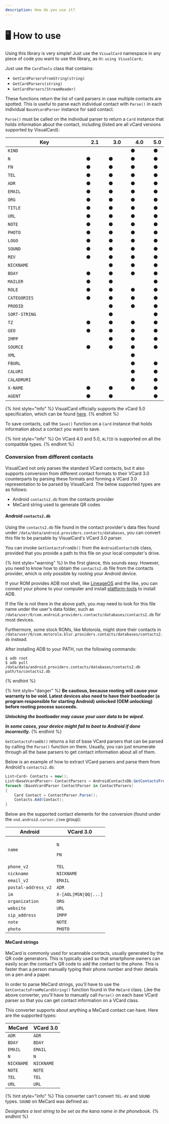 ```yaml
---
description: How do you use it?
---
```


# 🖥 How to use

Using this library is very simple! Just use the `VisualCard` namespace in any piece of code you want to use the library, as in: `using VisualCard;`

Just use the `CardTools` class that contains:

* `GetCardParsersFromString(string)`
* `GetCardParsers(string)`
* `GetCardParsers(StreamReader)`

These functions return the list of card parsers in case multiple contacts are spotted. This is useful to parse each individual contact with `Parse()` in each individual `BaseVcardParser` instance for said contact.

`Parse()` must be called on the individual parser to return a `Card` instance that holds information about the contact, including (listed are all vCard versions supported by VisualCard):

<table><thead><tr><th width="293.8193359375">Key</th><th width="67.41119384765625">2.1</th><th width="66">3.0</th><th width="69">4.0</th><th>5.0</th></tr></thead><tbody><tr><td><code>KIND</code></td><td></td><td></td><td>●</td><td>●</td></tr><tr><td><code>N</code></td><td>●</td><td>●</td><td>●</td><td>●</td></tr><tr><td><code>FN</code></td><td>●</td><td>●</td><td>●</td><td>●</td></tr><tr><td><code>TEL</code></td><td>●</td><td>●</td><td>●</td><td>●</td></tr><tr><td><code>ADR</code></td><td>●</td><td>●</td><td>●</td><td>●</td></tr><tr><td><code>EMAIL</code></td><td>●</td><td>●</td><td>●</td><td>●</td></tr><tr><td><code>ORG</code></td><td>●</td><td>●</td><td>●</td><td>●</td></tr><tr><td><code>TITLE</code></td><td>●</td><td>●</td><td>●</td><td>●</td></tr><tr><td><code>URL</code></td><td>●</td><td>●</td><td>●</td><td>●</td></tr><tr><td><code>NOTE</code></td><td>●</td><td>●</td><td>●</td><td>●</td></tr><tr><td><code>PHOTO</code></td><td>●</td><td>●</td><td>●</td><td>●</td></tr><tr><td><code>LOGO</code></td><td>●</td><td>●</td><td>●</td><td>●</td></tr><tr><td><code>SOUND</code></td><td>●</td><td>●</td><td>●</td><td>●</td></tr><tr><td><code>REV</code></td><td>●</td><td>●</td><td>●</td><td>●</td></tr><tr><td><code>NICKNAME</code></td><td></td><td>●</td><td>●</td><td>●</td></tr><tr><td><code>BDAY</code></td><td>●</td><td>●</td><td>●</td><td>●</td></tr><tr><td><code>MAILER</code></td><td>●</td><td>●</td><td></td><td>●</td></tr><tr><td><code>ROLE</code></td><td>●</td><td>●</td><td>●</td><td>●</td></tr><tr><td><code>CATEGORIES</code></td><td>●</td><td>●</td><td>●</td><td>●</td></tr><tr><td><code>PRODID</code></td><td></td><td>●</td><td>●</td><td>●</td></tr><tr><td><code>SORT-STRING</code></td><td></td><td>●</td><td></td><td>●</td></tr><tr><td><code>TZ</code></td><td>●</td><td>●</td><td>●</td><td>●</td></tr><tr><td><code>GEO</code></td><td>●</td><td>●</td><td>●</td><td>●</td></tr><tr><td><code>IMPP</code></td><td></td><td>●</td><td>●</td><td>●</td></tr><tr><td><code>SOURCE</code></td><td>●</td><td>●</td><td>●</td><td>●</td></tr><tr><td><code>XML</code></td><td></td><td></td><td>●</td><td></td></tr><tr><td><code>FBURL</code></td><td></td><td></td><td>●</td><td>●</td></tr><tr><td><code>CALURI</code></td><td></td><td></td><td>●</td><td>●</td></tr><tr><td><code>CALADRURI</code></td><td></td><td></td><td>●</td><td>●</td></tr><tr><td><code>X-NAME</code></td><td>●</td><td>●</td><td>●</td><td>●</td></tr><tr><td><code>AGENT</code></td><td>●</td><td>●</td><td></td><td>●</td></tr></tbody></table>

{% hint style="info" %}
VisualCard officially supports the vCard 5.0 specification, which can be found [here](https://github.com/Aptivi/VisualCard/blob/main/VisualCard/Specs/vcard-50-aptivi.txt).
{% endhint %}

To save contacts, call the `Save()` function on a `Card` instance that holds information about a contact you want to save.

{% hint style="info" %}
On VCard 4.0 and 5.0, `ALTID` is supported on all the compatible types.
{% endhint %}

### Conversion from different contacts

VisualCard not only parses the standard VCard contacts, but it also supports conversion from different contact formats to their VCard 3.0 counterparts by parsing these formats and forming a VCard 3.0 representation to be parsed by VisualCard. The below supported types are as follows:

* Android `contacts2.db` from the contacts provider
* MeCard string used to generate QR codes

#### Android `contacts2.db`

Using the `contacts2.db` file found in the contact provider's data files found under `/data/data/android.providers.contacts/databases`, you can convert this file to be parsable by VisualCard's VCard 3.0 parser.

You can invoke `GetContactsFromDb()` from the `AndroidContactsDb` class, provided that you provide a path to this file on your local computer's drive.

{% hint style="warning" %}
In the first glance, this sounds easy. However, you need to know how to obtain the `contacts2.db` file from the contacts provider, which is only possible by rooting your Android device.

If your ROM provides ADB root shell, like [LineageOS](https://lineageos.org/) and the like, you can connect your phone to your computer and install [platform-tools](https://developer.android.com/tools/releases/platform-tools) to install ADB.

If the file is not there in the above path, you may need to look for this file name under the user's data folder, such as `/data/user/0/com.android.providers.contacts/databases/contacts2.db` for most devices.

Furthermore, some stock ROMs, like Motorola, might store their contacts in `/data/user/0/com.motorola.blur.providers.contacts/databases/contacts2.db` instead.

After installing ADB to your PATH, run the following commands:

```shell-session
$ adb root
$ adb pull /data/data/android.providers.contacts/databases/contacts2.db path/to/contacts2.db
```
{% endhint %}

{% hint style="danger" %}
**Be cautious, because rooting will cause your warranty to be void. Latest devices also need to have their bootloader (a program responsible for starting Android) unlocked (OEM unlocking) before rooting process succeeds.**

_**Unlocking the bootloader may cause your user data to be wiped.**_

_**In some cases, your device might fail to boot to Android if done incorrectly.**_
{% endhint %}

`GetContactsFromDb()` returns a list of base VCard parsers that can be parsed by calling the `Parse()` function on them. Usually, you can just enumerate through all the base parsers to get contact information about all of them.

Below is an example of how to extract VCard parsers and parse them from Android's `contacts2.db`:

```csharp
List<Card> Contacts = new();
List<BaseVcardParser> ContactParsers = AndroidContactsDb.GetContactsFromDb(args[0]);
foreach (BaseVcardParser ContactParser in ContactParsers)
{
    Card Contact = ContactParser.Parse();
    Contacts.Add(Contact);
}
```

Below are the supported contact elements for the conversion (found under the `vnd.android.cursor.item` group):

| Android             | VCard 3.0                                   |
| ------------------- | ------------------------------------------- |
| `name`              | <p><code>N</code></p><p><code>FN</code></p> |
| `phone_v2`          | `TEL`                                       |
| `nickname`          | `NICKNAME`                                  |
| `email_v2`          | `EMAIL`                                     |
| `postal-address_v2` | `ADR`                                       |
| `im`                | `X-[AOL\|MSN\|QQ\|...]`                     |
| `organization`      | `ORG`                                       |
| `website`           | `URL`                                       |
| `sip_address`       | `IMPP`                                      |
| `note`              | `NOTE`                                      |
| `photo`             | `PHOTO`                                     |

#### MeCard strings

MeCard is commonly used for scannable contacts, usually generated by the QR code generators. This is typically used so that smartphone owners can easily scan the contact's QR code to add the contact to the phone. This is faster than a person manually typing their phone number and their details on a pen and a paper.

In order to parse MeCard strings, you'll have to use the `GetContactsFromMeCardString()` function found in the `MeCard` class. Like the above converter, you'll have to manually call `Parse()` on each base VCard parser so that you can get contact information on a VCard class.

This converter supports about anything a MeCard contact can have. Here are the supported types:

| MeCard     | VCard 3.0  |
| ---------- | ---------- |
| `ADR`      | `ADR`      |
| `BDAY`     | `BDAY`     |
| `EMAIL`    | `EMAIL`    |
| `N`        | `N`        |
| `NICKNAME` | `NICKNAME` |
| `NOTE`     | `NOTE`     |
| `TEL`      | `TEL`      |
| `URL`      | `URL`      |

{% hint style="info" %}
This converter can't convert `TEL-AV` and `SOUND` types. `SOUND` on MeCard was defined as:

_Designates a text string to be set as the kana name in the phonebook._
{% endhint %}
